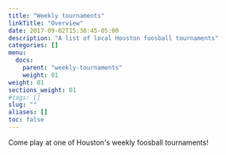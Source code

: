 ```yaml
---
title: "Weekly tournaments"
linkTitle: "Overview"
date: 2017-09-02T15:38:45-05:00
description: "A list of local Houston foosball tournaments"
categories: []
menu:
  docs:
    parent: "weekly-tournaments"
    weight: 01
weight: 01
sections_weight: 01
#tags: []
slug: ""
aliases: []
toc: false
---
```


Come play at one of Houston's weekly foosball tournaments!